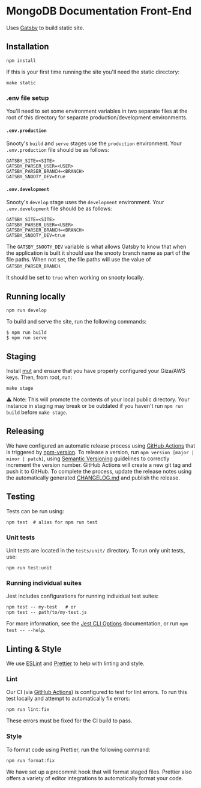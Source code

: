 # MongoDB Documentation Front-End

Uses [Gatsby](https://www.gatsbyjs.org/) to build static site.

## Installation

```shell
npm install
```

If this is your first time running the site you'll need the static directory:

```shell
make static
```

### .env file setup

You'll need to set some environment variables in two separate files at the root of this directory for separate production/development environments.

#### `.env.production`

Snooty's `build` and `serve` stages use the `production` environment. Your `.env.production` file should be as follows:

```
GATSBY_SITE=<SITE>
GATSBY_PARSER_USER=<USER>
GATSBY_PARSER_BRANCH=<BRANCH>
GATSBY_SNOOTY_DEV=true
```

#### `.env.development`

Snooty's `develop` stage uses the `development` environment. Your `.env.development` file should be as follows:

```
GATSBY_SITE=<SITE>
GATSBY_PARSER_USER=<USER>
GATSBY_PARSER_BRANCH=<BRANCH>
GATSBY_SNOOTY_DEV=true
```

The `GATSBY_SNOOTY_DEV` variable is what allows Gatsby to know that when the application is built it should use the snooty branch name as part of the file paths. When not set, the file paths will use the value of `GATSBY_PARSER_BRANCH`.

It should be set to `true` when working on snooty locally.

## Running locally

```shell
npm run develop
```

To build and serve the site, run the following commands:

```shell
$ npm run build
$ npm run serve
```

## Staging

Install [mut](https://github.com/mongodb/mut) and ensure that you have properly configured your Giza/AWS keys. Then, from root, run:

```shell
make stage
```

:warning: Note: This will promote the contents of your local public directory. Your instance in staging may break or be outdated if you haven't run `npm run build` before `make stage`.

## Releasing

We have configured an automatic release process using [GitHub Actions](https://github.com/features/actions) that is triggered by [npm-version](https://docs.npmjs.com/cli/version). To release a version, run `npm version [major | minor | patch]`, using [Semantic Versioning](https://semver.org) guidelines to correctly increment the version number. GitHub Actions will create a new git tag and push it to GitHub. To complete the process, update the release notes using the automatically generated [CHANGELOG.md](https://github.com/mongodb/snooty/blob/master/CHANGELOG.md) and publish the release.

## Testing

Tests can be run using:

```shell
npm test  # alias for npm run test
```

### Unit tests

Unit tests are located in the `tests/unit/` directory. To run only unit tests, use:

```shell
npm run test:unit
```

### Running individual suites

Jest includes configurations for running individual test suites:

```shell
npm test -- my-test   # or
npm test -- path/to/my-test.js
```

For more information, see the [Jest CLI Options](https://jestjs.io/docs/en/cli) documentation, or run `npm test -- --help`.

## Linting & Style

We use [ESLint](https://eslint.org) and [Prettier](https://prettier.io) to help with linting and style.

### Lint

Our CI (via [GitHub Actions](https://github.com/features/actions)) is configured to test for lint errors. To run this test locally and attempt to automatically fix errors:

```shell
npm run lint:fix
```

These errors must be fixed for the CI build to pass.

### Style

To format code using Prettier, run the following command:

```shell
npm run format:fix
```

We have set up a precommit hook that will format staged files. Prettier also offers a variety of editor integrations to automatically format your code.
